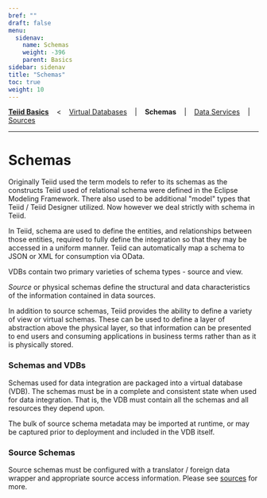 ```yaml
---
bref: ""
draft: false
menu:
  sidenav:
    name: Schemas
    weight: -396
    parent: Basics
sidebar: sidenav
title: "Schemas"
toc: true
weight: 10
---
```

[**Teiid Basics**](..) &nbsp;&nbsp; < &nbsp;&nbsp; [Virtual Databases](../vdbs) &nbsp;&nbsp; | &nbsp;&nbsp; **Schemas** &nbsp;&nbsp; | &nbsp;&nbsp; [Data Services](../dataservices) &nbsp;&nbsp; | &nbsp;&nbsp; [Sources](../sources)

---

# Schemas

Originally Teiid used the term models to refer to its schemas as the constructs Teiid used of relational schema were defined in the Eclipse Modeling Framework.  There also used to be additional "model" types that Teiid / Teiid Designer utilized.  Now however we deal strictly with schema in Teiid.

In Teiid, schema are used to define the entities, and relationships between those entities, required to fully 
define the integration so that they may be accessed in a uniform manner.  Teiid can automatically map a schema to JSON or XML for consumption via OData.

VDBs contain two primary varieties of schema types - source and view.

_Source_ or physical schemas define the structural and data characteristics of the information contained in data sources.

In addition to source schemas, Teiid provides the ability to define a variety of view or virtual schemas. These can be used to define a layer of abstraction above the physical layer, so that information can be presented to 
end users and consuming applications in business terms rather than as it is physically stored.

### Schemas and VDBs

<div class="section">

Schemas used for data integration are packaged into a virtual database (VDB). The schemas must be in a complete and 
consistent state when used for data integration. That is, the VDB must contain all the schemas and all resources 
they depend upon.

The bulk of source schema metadata may be imported at runtime, or may be captured prior to deployment and included in the VDB itself.

</div>

### Source Schemas

Source schemas must be configured with a translator / foreign data wrapper and appropriate source access information.  Please see [sources](../sources) for more.
